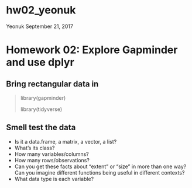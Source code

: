 hw02\_yeonuk
================
Yeonuk
September 21, 2017

Homework 02: Explore Gapminder and use dplyr
============================================

Bring rectangular data in
-------------------------

> library(gapminder)
>
> library(tidyverse)

Smell test the data
-------------------

-   Is it a data.frame, a matrix, a vector, a list?
-   What’s its class?
-   How many variables/columns?
-   How many rows/observations?
-   Can you get these facts about “extent” or “size” in more than one way? Can you imagine different functions being useful in different contexts?
-   What data type is each variable?

